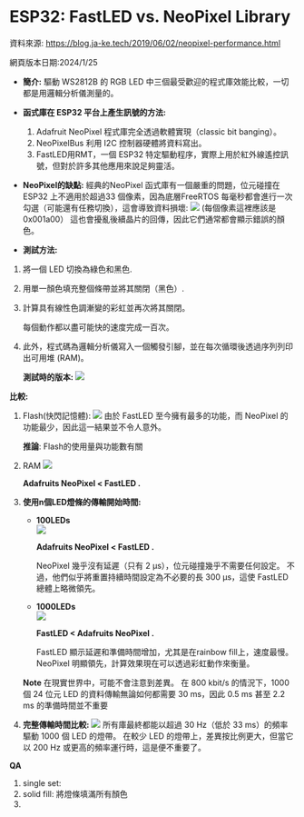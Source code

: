 # ESP32: FastLED  vs. NeoPixel Library

資料來源: https://blog.ja-ke.tech/2019/06/02/neopixel-performance.html

網頁版本日期:2024/1/25

* **簡介:** 驅動 WS2812B 的 RGB LED 中三個最受歡迎的程式庫效能比較，一切都是用邏輯分析儀測量的。

* **函式庫在 ESP32 平台上產生訊號的方法:**
    1. Adafruit NeoPixel 程式庫完全透過軟體實現（classic bit banging）。
    2. NeoPixelBus 利用 I2C 控制器硬體將資料寫出。
    3. FastLED用RMT，一個 ESP32 特定驅動程序，實際上用於紅外線遙控訊號，但對於許多其他應用來說足夠靈活。
    
    
* **NeoPixel的缺點:**
    經典的NeoPixel 函式庫有一個嚴重的問題，位元碰撞在ESP32 上不適用於超過33 個像素，因為底層FreeRTOS 每毫秒都會進行一次勾選（可能還有任務切換），這會導致資料損壞:
![](https://s3-ap-northeast-1.amazonaws.com/g0v-hackmd-images/uploads/upload_666efda168874e4ed488f3e5541eef30.png)
(每個像素這裡應該是0x001a00）
這也會擾亂後續晶片的回傳，因此它們通常都會顯示錯誤的顏色。

* **測試方法:**
1. 將一個 LED 切換為綠色和黑色.
2. 用單一顏色填充整個條帶並將其關閉（黑色）.
3. 計算具有線性色調漸變的彩虹並再次將其關閉。
    
    每個動作都以盡可能快的速度完成一百次。
5. 此外，程式碼為邏輯分析儀寫入一個觸發引腳，並在每次循環後透過序列列印出可用堆 (RAM)。

    **測試時的版本:**
![](https://s3-ap-northeast-1.amazonaws.com/g0v-hackmd-images/uploads/upload_e061d3e011ca84a07c62b02d469ed4c4.png)

**比較:**
1. Flash(快閃記憶體):
![](https://s3-ap-northeast-1.amazonaws.com/g0v-hackmd-images/uploads/upload_303057314d3c8b3db03fb6e584afbec6.png)
由於 FastLED 至今擁有最多的功能，而 NeoPixel 的功能最少，因此這一結果並不令人意外。


    **推論**: Flash的使用量與功能數有關

2. RAM
![](https://s3-ap-northeast-1.amazonaws.com/g0v-hackmd-images/uploads/upload_fe39a5e9a7bf951068dac39c61ec87dd.png)

    **Adafruits NeoPixel < FastLED  .**



3.  **使用n個LED燈條的傳輸開始時間:**
    * **100LEDs**  
    ![](https://s3-ap-northeast-1.amazonaws.com/g0v-hackmd-images/uploads/upload_a84d279cf75564da7a10402296021f65.png)
    
        **Adafruits NeoPixel < FastLED  .**
    
        NeoPixel 幾乎沒有延遲（只有 2 μs），位元碰撞幾乎不需要任何設定。
        不過，他們似乎將重置持續時間設定為不必要的長 300 μs，這使 FastLED 總體上略微領先。
    * **1000LEDs**  
![](https://s3-ap-northeast-1.amazonaws.com/g0v-hackmd-images/uploads/upload_35a51367d04b9f941a3d26162d051587.png)

    
        **FastLED <  Adafruits NeoPixel .**
    
        FastLED 顯示延遲和準備時間增加，尤其是在rainbow fill上，速度最慢。
        NeoPixel 明顯領先，計算效果現在可以透過彩虹動作來衡量。
        
    **Note** 
    在現實世界中，可能不會注意到差異。
    在 800 kbit/s 的情況下，1000 個 24 位元 LED 的資料傳輸無論如何都需要 30 ms，因此 0.5 ms 甚至 2.2 ms 的準備時間並不重要
    
4. **完整傳輸時間比較:**
    ![](https://s3-ap-northeast-1.amazonaws.com/g0v-hackmd-images/uploads/upload_ec8ccf4099a33418d61ed81605f42a07.png)
    所有庫最終都能以超過 30 Hz（低於 33 ms）的頻率驅動 1000 個 LED 的燈帶。
    在較少 LED 的燈帶上，差異按比例更大，但當它以 200 Hz 或更高的頻率運行時，這是便不重要了。
    
    
    
    
**QA**
1. single set:
2. solid fill: 將燈條填滿所有顏色
3. 

